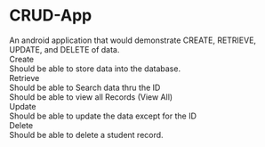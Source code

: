# CRUD-App
An android application that would demonstrate CREATE, RETRIEVE, UPDATE, and DELETE of data.
<br>
Create
<br>
Should be able to store data into the database.
<br>
Retrieve
<br>
Should be able to Search data thru the ID
<br>
Should be able to view all Records (View All)
<br>
Update
<br>
Should be able to update the data except for the ID
<br>
Delete
<br>
Should be able to delete a student record.
